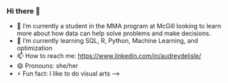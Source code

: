 ### Hi there 👋

- 🔭 I’m currently a student in the MMA program at McGill looking to learn more about how data can help solve problems and make decisions.
- 🌱 I’m currently learning SQL, R, Python, Machine Learning, and optimization
- 📫 How to reach me: https://www.linkedin.com/in/audreydelisle/
- 😄 Pronouns: she/her
- ⚡ Fun fact: I like to do visual arts
-->
